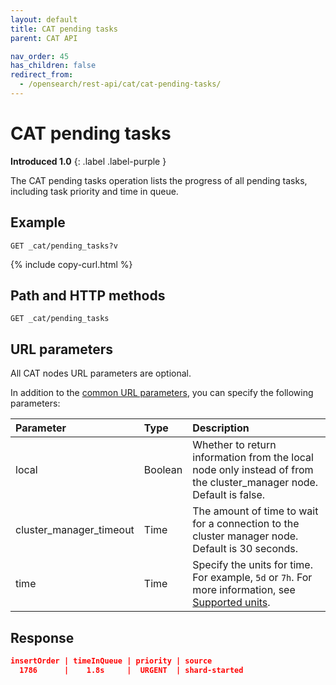```yaml
---
layout: default
title: CAT pending tasks
parent: CAT API

nav_order: 45
has_children: false
redirect_from:
  - /opensearch/rest-api/cat/cat-pending-tasks/
---
```


# CAT pending tasks

**Introduced 1.0**
{: .label .label-purple }

The CAT pending tasks operation lists the progress of all pending tasks, including task priority and time in queue.

## Example

```
GET _cat/pending_tasks?v
```

{% include copy-curl.html %}

## Path and HTTP methods

```
GET _cat/pending_tasks
```

## URL parameters

All CAT nodes URL parameters are optional.

In addition to the [common URL parameters]({{site.url}}{{site.baseurl}}/api-reference/cat/index), you can specify the following parameters:

| Parameter               | Type    | Description                                                                                                                                         |
| :---------------------- | :------ | :-------------------------------------------------------------------------------------------------------------------------------------------------- |
| local                   | Boolean | Whether to return information from the local node only instead of from the cluster_manager node. Default is false.                                  |
| cluster_manager_timeout | Time    | The amount of time to wait for a connection to the cluster manager node. Default is 30 seconds.                                                     |
| time                    | Time    | Specify the units for time. For example, `5d` or `7h`. For more information, see [Supported units]({{site.url}}{{site.baseurl}}/opensearch/units/). |

## Response

```json
insertOrder | timeInQueue | priority | source
  1786      |    1.8s     |  URGENT  | shard-started
```
